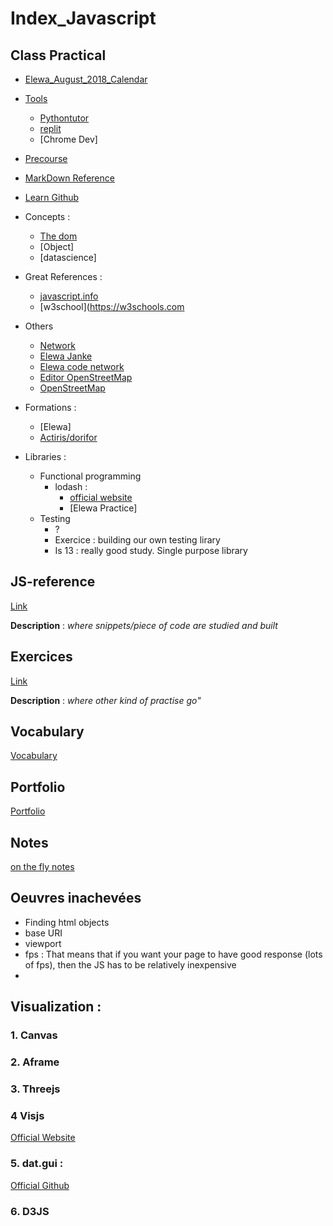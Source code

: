 # Index_Javascript

## Class Practical
* [Elewa_August_2018_Calendar](https://github.com/august-elewa-2018/calendar/wiki)
* [Tools](https://github.com/elewa-academy/js-tool-kit/blob/master/learning-environments.md)
  * [Pythontutor](http://www.pythontutor.com/visualize.html#mode=edit)
  * [replit](https://repl.it/@Ludovic7127/IroncladWebbedOutcome)
  * [Chrome Dev]
* [Precourse](https://elewa-academy.github.io/Precourse/)
* [MarkDown Reference](https://en.support.wordpress.com/markdown-quick-reference)
* [Learn Github](https://github.com/LudovicGouverneur/Learn-github.git)
* Concepts : 
    * [The dom](https://github.com/elewa-academy/the-dom)
    * [Object]
    * [datascience] 
* Great References : 
    * [javascript.info](https://javascript.info/)
    * [w3school](https://w3schools.com
* Others
    * [Network](https://github.com/LudovicGouverneur/Network.git)
    * [Elewa Janke](https://jankelearning.github.io/preview/)
    * [Elewa code network](https://github.com/jankeLearning/preview/tree/master/book_source)
    * [Editor OpenStreetMap](https://josm.openstreetmap.de/)
    * [OpenStreetMap](https://www.openstreetmap.org/#map=8/49.925/5.010)
* Formations : 
    * [Elewa]
    * [Actiris/dorifor](http://www.dorifor.be/formation/data-analyst-7891.html)

* Libraries : 
  * Functional programming
     * lodash : 
        * [official website]("https://lodash.com/")
        * [Elewa Practice]
  * Testing
     * ?
     * Exercice : building our own testing lirary
     * Is 13 : really good study. Single purpose library
     
## JS-reference  
[Link](https://github.com/LudovicGouverneur/JS-Reference.git)

__Description__ : *where snippets/piece of code are studied and built*  

## Exercices
[Link](https://github.com/LudovicGouverneur/Exercices.git)

__Description__ : *where other kind of practise go"*

## Vocabulary
[Vocabulary](https://github.com/LudovicGouverneur/Vocabulary.git)

## Portfolio
[Portfolio](https://github.com/LudovicGouverneur/Portfolio.git)

## Notes
[on the fly notes](https://github.com/LudovicGouverneur/Notes.git)

## Oeuvres inachevées
* Finding html objects
* base URI
* viewport
* fps : That means that if you want your page to have good response (lots of fps), then the JS has to be relatively inexpensive
* 
## Visualization : 
### 1. Canvas

### 2. Aframe

### 3. Threejs

### 4 Visjs
 [Official Website](http://visjs.org)
### 5. dat.gui : 
 [Official Github](https://github.com/dataarts/dat.gui)
### 6. D3JS
